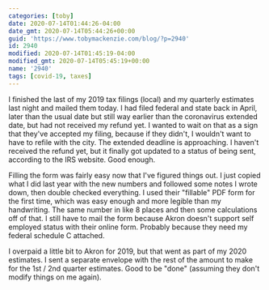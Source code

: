 ```yaml
---
categories: [toby]
date: 2020-07-14T01:44:26-04:00
date_gmt: 2020-07-14T05:44:26+00:00
guid: 'https://www.tobymackenzie.com/blog/?p=2940'
id: 2940
modified: 2020-07-14T01:45:19-04:00
modified_gmt: 2020-07-14T05:45:19+00:00
name: '2940'
tags: [covid-19, taxes]
---
```


I finished the last of my 2019 tax filings (local) and my quarterly estimates last night and mailed them today.<!--more-->  I had filed federal and state back in April, later than the usual date but still way earlier than the coronavirus extended date, but had not received my refund yet.  I wanted to wait on that as a sign that they've accepted my filing, because if they didn't, I wouldn't want to have to refile with the city.  The extended deadline is approaching.  I haven't received the refund yet, but it finally got updated to a status of being sent, according to the IRS website.  Good enough.

Filling the form was fairly easy now that I've figured things out.  I just copied what I did last year with the new numbers and followed some notes I wrote down, then double checked everything.  I used their "fillable" PDF form for the first time, which was easy enough and more legible than my handwriting.  The same number in like 8 places and then some calculations off of that.  I still have to mail the form because Akron doesn't support self employed status with their online form.  Probably because they need my federal schedule C attached.

I overpaid a little bit to Akron for 2019, but that went as part of my 2020 estimates.  I sent a separate envelope with the rest of the amount to make for the 1st / 2nd quarter estimates.  Good to be "done" (assuming they don't modify things on me again).
